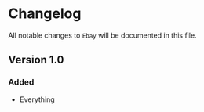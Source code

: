 # Changelog

All notable changes to `Ebay` will be documented in this file.

## Version 1.0

### Added
- Everything
